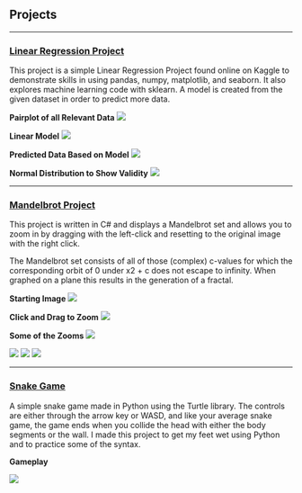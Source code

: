 ## Projects

---

### [Linear Regression Project](https://github.com/andywu803/Linear-Regression-Project)

This project is a simple Linear Regression Project found online on Kaggle to demonstrate skills in using pandas, numpy, matplotlib, and seaborn. It also explores machine learning code with sklearn. A model is created from the given dataset in order to predict more data.

**Pairplot of all Relevant Data**
<img src="images/reg_pairplot.png?raw=true"/>

**Linear Model**
<img src="images/reg_linear.png?raw=true"/>

**Predicted Data Based on Model**
<img src="images/reg_predicted.png?raw=true"/>

**Normal Distribution to Show Validity**
<img src="images/reg_distribution.png?raw=true"/>

---
### [Mandelbrot Project](https://github.com/andywu803/Mandelbrot)

This project is written in C# and displays a Mandelbrot set and allows you to zoom in by dragging with the left-click and resetting to the original image with the right click.

The Mandelbrot set consists of all of those (complex) c-values for which the corresponding orbit of 0 under x2 + c does not escape to infinity. When graphed on a plane this results in the generation of a fractal.

**Starting Image**
<img src="images/mandelbrot_starting_image.png?raw=true"/>


**Click and Drag to Zoom**
<img src="images/mandelbrot_zoom.png?raw=true"/>

**Some of the Zooms**
<img src="images/mandelbrot_image.png?raw=true"/>

<img src="images/mandelbrot_image2.png?raw=true"/>

<img src="images/mandelbrot_image3.png?raw=true"/>

<img src="images/mandelbrot_image4.png?raw=true"/>

---
### [Snake Game](https://github.com/andywu803/snake-game)

A simple snake game made in Python using the Turtle library. The controls are either through the arrow key or WASD, and like your average snake game, the game ends when you collide the head with either the body segments or the wall. I made this project to get my feet wet using Python and to practice some of the syntax.

**Gameplay**

<img src="images/snake.gif?raw=true"/>